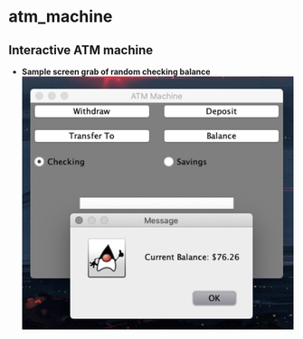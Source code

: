 # atm_machine

## Interactive ATM machine 


* **Sample screen grab of random checking balance**  
![Checking accnt](screen_grab/atm.jpg) 